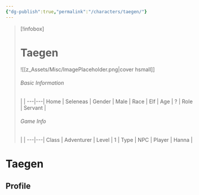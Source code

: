 ```yaml
---
{"dg-publish":true,"permalink":"/characters/taegen/"}
---
```



> [!infobox]
> # Taegen
> ![[z_Assets/Misc/ImagePlaceholder.png\|cover hsmall]]
> ###### Basic Information
>  |   |
> ---|---|
> Home | Seleneas |
> Gender | Male |
> Race | Elf |
> Age | ? |
> Role | Servant |
> ###### Game Info
>  |   |
> ---|---|
> Class | Adventurer |
> Level | 1 |
> Type | NPC |
> Player | Hanna |

# Taegen
## Profile


